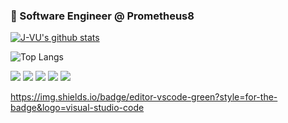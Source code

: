 ### 🍭 Software Engineer @ Prometheus8
[![J-VU's github stats](https://github-readme-stats.vercel.app/api?username=J-VU&custom_title=J-VU&nbsp;Status&count_private=true&show_icons=true&hide=stars&hide_border=true)](https://www.linkedin.com/in/joseph-vu-620550a9/)

![Top Langs](https://github-readme-stats.vercel.app/api/top-langs/?username=J-VU&hide_border=true&layout=compact)

![](https://img.shields.io/badge/editor-vscode-green?style=for-the-badge&logo=visual-studio-code) ![](https://img.shields.io/badge/code-node.js-green?style=for-the-badge&logo=node.js) ![](https://img.shields.io/badge/framework-ReactJS-green?style=for-the-badge&logo=react) ![](https://img.shields.io/badge/code-TypeScript-green?style=for-the-badge&logo=typescript) ![](https://img.shields.io/badge/software-docker-green?style=for-the-badge&logo=docker)




https://img.shields.io/badge/editor-vscode-green?style=for-the-badge&logo=visual-studio-code
